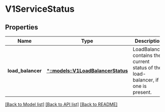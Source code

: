 # V1ServiceStatus

## Properties
Name | Type | Description | Notes
------------ | ------------- | ------------- | -------------
**load_balancer** | [***::models::V1LoadBalancerStatus**](io.k8s.kubernetes.pkg.api.v1.LoadBalancerStatus.md) | LoadBalancer contains the current status of the load-balancer, if one is present. | [optional] [default to null]

[[Back to Model list]](../README.md#documentation-for-models) [[Back to API list]](../README.md#documentation-for-api-endpoints) [[Back to README]](../README.md)


